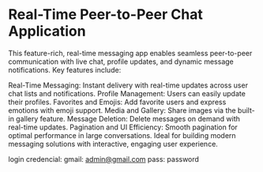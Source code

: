 

# Real-Time Peer-to-Peer Chat Application
This feature-rich, real-time messaging app enables seamless peer-to-peer communication with live chat, profile updates, and dynamic message notifications. Key features include:

Real-Time Messaging: Instant delivery with real-time updates across user chat lists and notifications.
Profile Management: Users can easily update their profiles.
Favorites and Emojis: Add favorite users and express emotions with emoji support.
Media and Gallery: Share images via the built-in gallery feature.
Message Deletion: Delete messages on demand with real-time updates.
Pagination and UI Efficiency: Smooth pagination for optimal performance in large conversations.
Ideal for building modern messaging solutions with interactive, engaging user experience.

login credencial:
gmail: admin@gmail.com
pass: password
